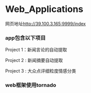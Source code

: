 # Web_Applications

网页地址<http://39.100.3.165:9999/index>

### app包含以下项目

Project 1：新闻言论的自动提取

Project 2 : 新闻摘要自动提取

Project 3 : 大众点评细粒度情感分类



### web框架使用tornado



